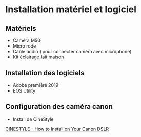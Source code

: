 # Installation matériel et logiciel

## Matériels

- Caméra M50 
- Micro rode
- Cable audio ( pour connecter caméra avec microphone)
- Kit éclairage fait maison

## Installation des logiciels

- Adobe première 2019
- EOS Utility

## Configuration des caméra canon 

- Install de CineStyle

[CINESTYLE - How to Install on Your Canon DSLR](https://www.youtube.com/watch?v=isu_lNNJGjY)


